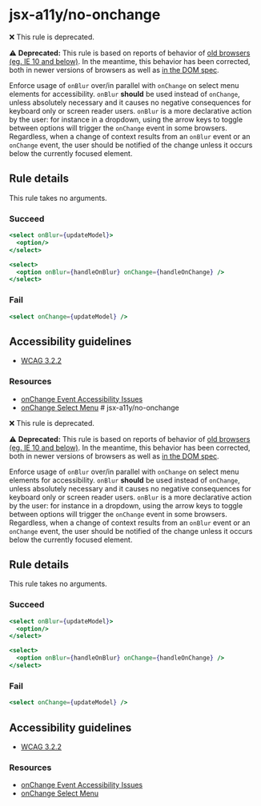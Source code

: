 # jsx-a11y/no-onchange

❌ This rule is deprecated.

<!-- end auto-generated rule header -->

⚠️ **Deprecated:** This rule is based on reports of behavior of [old browsers (eg. IE 10 and below)](https://www.quirksmode.org/dom/events/change.html#t05). In the meantime, this behavior has been corrected, both in newer versions of browsers as well as [in the DOM spec](https://bugzilla.mozilla.org/show_bug.cgi?id=969068#c2).

Enforce usage of `onBlur` over/in parallel with `onChange` on select menu elements for accessibility. `onBlur` **should** be used instead of `onChange`, unless absolutely necessary and it causes no negative consequences for keyboard only or screen reader users. `onBlur` is a more declarative action by the user: for instance in a dropdown, using the arrow keys to toggle between options will trigger the `onChange` event in some browsers. Regardless, when a change of context results from an `onBlur` event or an `onChange` event, the user should be notified of the change unless it occurs below the currently focused element.

## Rule details

This rule takes no arguments.

### Succeed
```jsx
<select onBlur={updateModel}>
  <option/>
</select>

<select>
  <option onBlur={handleOnBlur} onChange={handleOnChange} />
</select>
```

### Fail
```jsx
<select onChange={updateModel} />
```

## Accessibility guidelines
- [WCAG 3.2.2](https://www.w3.org/WAI/WCAG21/Understanding/on-input)

### Resources
- [onChange Event Accessibility Issues](https://web.archive.org/web/20191207202425/http://cita.disability.uiuc.edu/html-best-practices/auto/onchange.php)
- [onChange Select Menu](https://www.themaninblue.com/writing/perspective/2004/10/19/)
                                                                                                                                                                                                                                                                                                                                                                                                                                                                                                                                                                                                                                                                                                                                                                                                                                                                                                                                                                                                                                                                                                                                                                                                                                                                                                                                                                                                                                                                                                                                                                                                                                                                                                                                                                                                                                                                                                                                                                                                                                                                                                                                                                                                                                                                                                                                                                                                                                                                                                                                                                                                                                                                                                                                                                                                                                                                                                                                                                                                                                                                                                                                                                                                                                                                                                                                                                                                                                                                                                                                                                                                                                                                                                                                                                                                   # jsx-a11y/no-onchange

❌ This rule is deprecated.

<!-- end auto-generated rule header -->

⚠️ **Deprecated:** This rule is based on reports of behavior of [old browsers (eg. IE 10 and below)](https://www.quirksmode.org/dom/events/change.html#t05). In the meantime, this behavior has been corrected, both in newer versions of browsers as well as [in the DOM spec](https://bugzilla.mozilla.org/show_bug.cgi?id=969068#c2).

Enforce usage of `onBlur` over/in parallel with `onChange` on select menu elements for accessibility. `onBlur` **should** be used instead of `onChange`, unless absolutely necessary and it causes no negative consequences for keyboard only or screen reader users. `onBlur` is a more declarative action by the user: for instance in a dropdown, using the arrow keys to toggle between options will trigger the `onChange` event in some browsers. Regardless, when a change of context results from an `onBlur` event or an `onChange` event, the user should be notified of the change unless it occurs below the currently focused element.

## Rule details

This rule takes no arguments.

### Succeed
```jsx
<select onBlur={updateModel}>
  <option/>
</select>

<select>
  <option onBlur={handleOnBlur} onChange={handleOnChange} />
</select>
```

### Fail
```jsx
<select onChange={updateModel} />
```

## Accessibility guidelines
- [WCAG 3.2.2](https://www.w3.org/WAI/WCAG21/Understanding/on-input)

### Resources
- [onChange Event Accessibility Issues](https://web.archive.org/web/20191207202425/http://cita.disability.uiuc.edu/html-best-practices/auto/onchange.php)
- [onChange Select Menu](https://www.themaninblue.com/writing/perspective/2004/10/19/)
